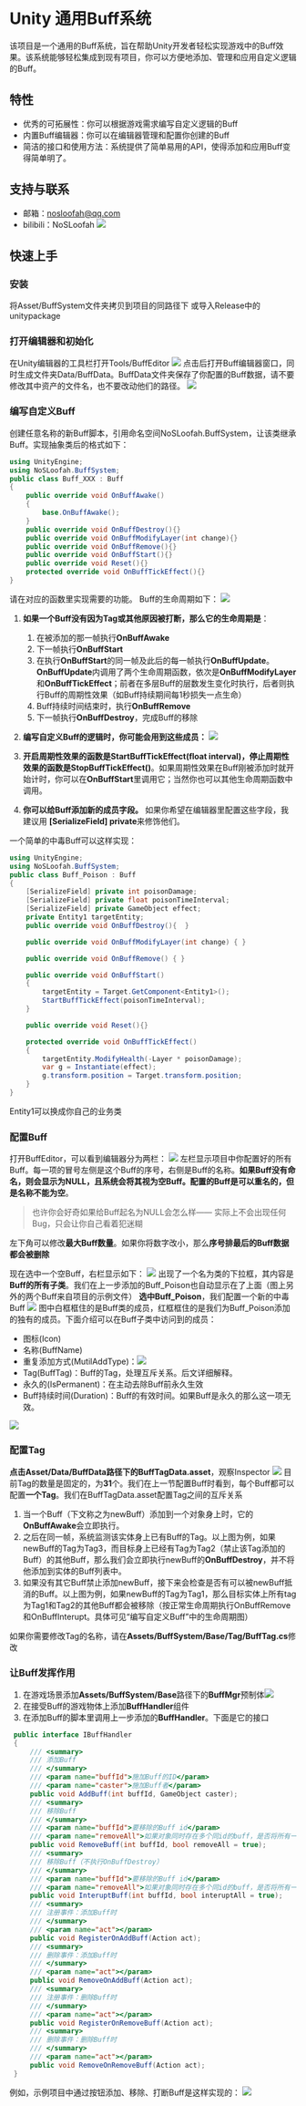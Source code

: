 # Unity 通用Buff系统
该项目是一个通用的Buff系统，旨在帮助Unity开发者轻松实现游戏中的Buff效果。该系统能够轻松集成到现有项目，你可以方便地添加、管理和应用自定义逻辑的Buff。

## 特性
- 优秀的可拓展性：你可以根据游戏需求编写自定义逻辑的Buff
- 内置Buff编辑器：你可以在编辑器管理和配置你创建的Buff
- 简洁的接口和使用方法：系统提供了简单易用的API，使得添加和应用Buff变得简单明了。

## 支持与联系
- 邮箱：nosloofah@qq.com
- bilibili：NoSLoofah
![](./doc/LOGO.png)
## 快速上手
### 安装
将Asset/BuffSystem文件夹拷贝到项目的同路径下
或导入Release中的unitypackage
### 打开编辑器和初始化
在Unity编辑器的工具栏打开Tools/BuffEditor
![](./doc/tutorial01.png)
点击后打开Buff编辑器窗口，同时生成文件夹Data/BuffData。BuffData文件夹保存了你配置的Buff数据，请不要修改其中资产的文件名，也不要改动他们的路径。
![](./doc/tutorial02.png)
### 编写自定义Buff
创建任意名称的新Buff脚本，引用命名空间NoSLoofah.BuffSystem，让该类继承Buff。实现抽象类后的格式如下：
```csharp
using UnityEngine;
using NoSLoofah.BuffSystem;
public class Buff_XXX : Buff
{
    public override void OnBuffAwake()
    {
        base.OnBuffAwake();
    }
    public override void OnBuffDestroy(){}
    public override void OnBuffModifyLayer(int change){}
    public override void OnBuffRemove(){}
    public override void OnBuffStart(){}
    public override void Reset(){}
    protected override void OnBuffTickEffect(){}
}
```
请在对应的函数里实现需要的功能。
Buff的生命周期如下：
![](./doc/Buff生命周期.png)
1. **如果一个Buff没有因为Tag或其他原因被打断，那么它的生命周期是**：
    1. 在被添加的那一帧执行**OnBuffAwake**
    2. 下一帧执行**OnBuffStart**
    3. 在执行**OnBuffStart**的同一帧及此后的每一帧执行**OnBuffUpdate**。**OnBuffUpdate**内调用了两个生命周期函数，依次是**OnBuffModifyLayer**和**OnBuffTickEffect**；前者在多层Buff的层数发生变化时执行，后者则执行Buff的周期性效果（如Buff持续期间每1秒损失一点生命）
    4. Buff持续时间结束时，执行**OnBuffRemove**
    5. 下一帧执行**OnBuffDestroy**，完成Buff的移除

2. **编写自定义Buff的逻辑时，你可能会用到这些成员：**
![](./doc/tutorial11.png)
3. **开启周期性效果的函数是StartBuffTickEffect(float interval)，停止周期性效果的函数是StopBuffTickEffect()**。如果周期性效果在Buff刚被添加时就开始计时，你可以在**OnBuffStart**里调用它；当然你也可以其他生命周期函数中调用。
4. **你可以给Buff添加新的成员字段。** 如果你希望在编辑器里配置这些字段，我建议用 **[SerializeField] private**来修饰他们。

一个简单的中毒Buff可以这样实现：
```csharp
using UnityEngine;
using NoSLoofah.BuffSystem;
public class Buff_Poison : Buff
{
    [SerializeField] private int poisonDamage;
    [SerializeField] private float poisonTimeInterval;
    [SerializeField] private GameObject effect;
    private Entity1 targetEntity;
    public override void OnBuffDestroy(){  }

    public override void OnBuffModifyLayer(int change) { }

    public override void OnBuffRemove() { }

    public override void OnBuffStart()
    {
        targetEntity = Target.GetComponent<Entity1>();
        StartBuffTickEffect(poisonTimeInterval);
    }

    public override void Reset(){}

    protected override void OnBuffTickEffect()
    {
        targetEntity.ModifyHealth(-Layer * poisonDamage);
        var g = Instantiate(effect);
        g.transform.position = Target.transform.position;
    }
}
```
Entity1可以换成你自己的业务类

### 配置Buff
打开BuffEditor，可以看到编辑器分为两栏：
![](./doc/tutorial03.png)
左栏显示项目中你配置好的所有Buff。每一项的冒号左侧是这个Buff的序号，右侧是Buff的名称。**如果Buff没有命名，则会显示为NULL，且系统会将其视为空Buff。配置的Buff是可以重名的，但是名称不能为空**。
> 也许你会好奇如果给Buff起名为NULL会怎么样——
> 实际上不会出现任何Bug，只会让你自己看着犯迷糊

左下角可以修改**最大Buff数量**。如果你将数字改小，那么**序号排最后的Buff数据都会被删除**

现在选中一个空Buff，右栏显示如下：
![](./doc/tutorial04.png)
出现了一个名为类的下拉框，其内容是**Buff的所有子类**。我们在上一步添加的Buff_Poison也自动显示在了上面（图上另外的两个Buff来自项目的示例文件）
**选中Buff_Poison**，我们配置一个新的中毒Buff
![](./doc/tutorial05.png)
图中白框框住的是Buff类的成员，红框框住的是我们为Buff_Poison添加的独有的成员。下面介绍可以在Buff子类中访问到的成员：
- 图标(Icon)
- 名称(BuffName)
- 重复添加方式(MutilAddType)：![](./doc/tutorial06.png)
- Tag(BuffTag)：Buff的Tag，处理互斥关系。后文详细解释。
- 永久的(IsPermanent)：在主动去除Buff前永久生效
- Buff持续时间(Duration)：Buff的有效时间。如果Buff是永久的那么这一项无效。

![](./doc/tutorial07.png)

### 配置Tag
**点击Asset/Data/BuffData路径下的BuffTagData.asset**，观察Inspector
![](./doc/tutorial08.png)
目前Tag的数量是固定的，为**31**个。我们在上一节配置Buff时看到，每个Buff都可以配置**一个Tag**。我们在BuffTagData.asset配置Tag之间的互斥关系
1. 当一个Buff（下文称之为newBuff）添加到一个对象身上时，它的**OnBuffAwake**会立即执行。
2. 之后在同一帧，系统监测该实体身上已有Buff的Tag。以上图为例，如果newBuff的Tag为Tag3，而目标身上已经有Tag为Tag2（禁止该Tag添加的Buff）的其他Buff，那么我们会立即执行newBuff的**OnBuffDestroy**，并不将他添加到实体的Buff列表中。
3. 如果没有其它Buff禁止添加newBuff，接下来会检查是否有可以被newBuff抵消的Buff。以上图为例，如果newBuff的Tag为Tag1，那么目标实体上所有tag为Tag1和Tag2的其他Buff都会被移除（按正常生命周期执行OnBuffRemove和OnBuffInterupt。具体可见“编写自定义Buff”中的生命周期图）

如果你需要修改Tag的名称，请在**Assets/BuffSystem/Base/Tag/BuffTag.cs**修改
### 让Buff发挥作用
1. 在游戏场景添加**Assets/BuffSystem/Base**路径下的**BuffMgr**预制体![](./doc/tutorial09.png)
2. 在接受Buff的游戏物体上添加**BuffHandler**组件
3. 在添加Buff的脚本里调用上一步添加的**BuffHandler**。下面是它的接口
```csharp
 public interface IBuffHandler
 {
     /// <summary>
     /// 添加Buff 
     /// </summary>
     /// <param name="buffId">施加Buff的ID</param>
     /// <param name="caster">施加Buff者</param>
     public void AddBuff(int buffId, GameObject caster);
     /// <summary>
     /// 移除Buff
     /// </summary>
     /// <param name="buffId">要移除的Buff id</param>
     /// <param name="removeAll">如果对象同时存在多个同id的buff，是否将所有一并移除</param>
     public void RemoveBuff(int buffId, bool removeAll = true);
     /// <summary>
     /// 移除Buff（不执行OnBuffDestroy）
     /// </summary>
     /// <param name="buffId">要移除的Buff id</param>
     /// <param name="removeAll">如果对象同时存在多个同id的buff，是否将所有一并移除</param>
     public void InteruptBuff(int buffId, bool interuptAll = true);
     /// <summary>
     /// 注册事件：添加Buff时
     /// </summary>
     /// <param name="act"></param>
     public void RegisterOnAddBuff(Action act);
     /// <summary>
     /// 删除事件：添加Buff时
     /// </summary>
     /// <param name="act"></param>
     public void RemoveOnAddBuff(Action act);
     /// <summary>
     /// 注册事件：删除Buff时
     /// </summary>
     /// <param name="act"></param>
     public void RegisterOnRemoveBuff(Action act);
     /// <summary>
     /// 删除事件：删除Buff时
     /// </summary>
     /// <param name="act"></param>
     public void RemoveOnRemoveBuff(Action act);
 }
```
例如，示例项目中通过按钮添加、移除、打断Buff是这样实现的：
![](./doc/tutorial10.png)
